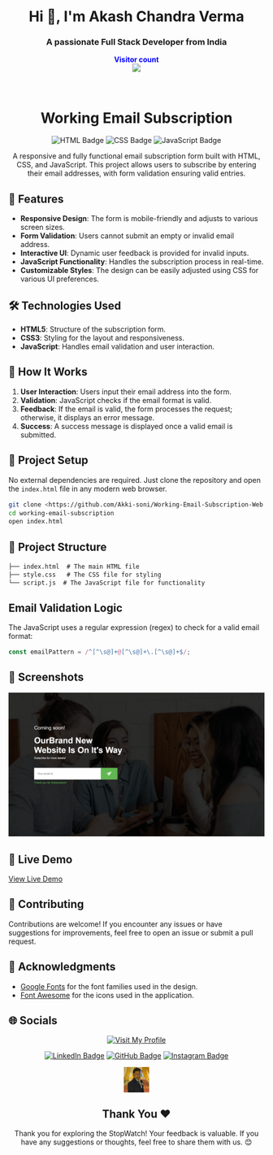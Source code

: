 <h1 align="center">Hi 👋, I'm Akash Chandra Verma</h1>
<h3 align="center">A passionate Full Stack Developer from India</h3>
<p align="center">
  <b style="color: blue;  ">Visitor count</b>
  <br>
  <a style="" href="https://github.com/Akki-soni">
  <img src="https://komarev.com/ghpvc/?username=akki-soni&label=Profile%20views&color=0e75b6&style=flat" />
  </a>
</p>
<p align="center"> <a href="https://twitter.com/" target="blank"><img src="https://img.shields.io/twitter/follow/?logo=twitter&style=for-the-badge" alt="" /></a> </p>

<h1 align="center">Working Email Subscription</h1>

<p align="center">
  <img src="https://img.shields.io/badge/HTML-E34F26?style=for-the-badge&logo=html5&logoColor=white" alt="HTML Badge">
  <img src="https://img.shields.io/badge/CSS-1572B6?style=for-the-badge&logo=css3&logoColor=white" alt="CSS Badge">
  <img src="https://img.shields.io/badge/JavaScript-F7DF1E?style=for-the-badge&logo=javascript&logoColor=black" alt="JavaScript Badge">
</p>

<p align="center">
  A responsive and fully functional email subscription form built with HTML, CSS, and JavaScript. This project allows users to subscribe by entering their email addresses, with form validation ensuring valid entries.
</p>

## 🚀 Features

- **Responsive Design**: The form is mobile-friendly and adjusts to various screen sizes.
- **Form Validation**: Users cannot submit an empty or invalid email address.
- **Interactive UI**: Dynamic user feedback is provided for invalid inputs.
- **JavaScript Functionality**: Handles the subscription process in real-time.
- **Customizable Styles**: The design can be easily adjusted using CSS for various UI preferences.

## 🛠️ Technologies Used

- **HTML5**: Structure of the subscription form.
- **CSS3**: Styling for the layout and responsiveness.
- **JavaScript**: Handles email validation and user interaction.

## 🚀 How It Works

1. **User Interaction**: Users input their email address into the form.
2. **Validation**: JavaScript checks if the email format is valid.
3. **Feedback**: If the email is valid, the form processes the request; otherwise, it displays an error message.
4. **Success**: A success message is displayed once a valid email is submitted.

## 🚀 Project Setup

No external dependencies are required. Just clone the repository and open the `index.html` file in any modern web browser.

```bash
git clone <https://github.com/Akki-soni/Working-Email-Subscription-Web.git>
cd working-email-subscription
open index.html
```

## 🚀 Project Structure

```
├── index.html  # The main HTML file
├── style.css   # The CSS file for styling
└── script.js  # The JavaScript file for functionality
```

## Email Validation Logic

The JavaScript uses a regular expression (regex) to check for a valid email format:
```javascript
const emailPattern = /^[^\s@]+@[^\s@]+\.[^\s@]+$/;
```

## 🌟 Screenshots

![Working-Email-Subscription-Screenshot](/images/W-E-S_Screenshot.png)

## 🔗 Live Demo

[View Live Demo](https://working-email-subscription-web.vercel.app/)

## 🤝 Contributing

Contributions are welcome! If you encounter any issues or have suggestions for improvements, feel free to open an issue or submit a pull request.

## 🙏 Acknowledgments

- [Google Fonts](https://fonts.google.com/) for the font families used in the design.
- [Font Awesome](https://fontawesome.com/) for the icons used in the application.

## 🌐 Socials

<div align="center">

[![Visit My Profile](https://img.shields.io/badge/Visit%20My%20Profile-%23121011.svg?style=for-the-badge&logo=github&logoColor=white)](https://github.com/Akki-soni)

[![LinkedIn Badge](https://img.shields.io/badge/LinkedIn-%230077B5.svg?logo=linkedin&logoColor=white)](https://www.linkedin.com/in/akashchandraverma/)
[![GitHub Badge](https://img.shields.io/badge/GitHub-%23121011.svg?style=for-the-badge&logo=github&logoColor=white)](https://github.com/Akki-soni)
[![Instagram Badge](https://img.shields.io/badge/Instagram-%23E4405F.svg?style=for-the-badge&logo=instagram&logoColor=white)](https://www.instagram.com/akki_214g/)

<a href="">
  <img src="/images/logoo.jpeg" alt="Icon" style="vertical-align:middle; width:50px; height:auto;">
</a>

## Thank You &#10084;

Thank you for exploring the StopWatch! Your feedback is valuable. If you have any suggestions or thoughts, feel free to share them with us. 😊

</div>
